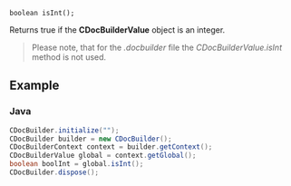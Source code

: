 `boolean isInt();`

Returns true if the **CDocBuilderValue** object is an integer.

> Please note, that for the *.docbuilder* file the *CDocBuilderValue.isInt* method is not used.

## Example

### Java

``` java
CDocBuilder.initialize("");
CDocBuilder builder = new CDocBuilder();
CDocBuilderContext context = builder.getContext();
CDocBuilderValue global = context.getGlobal();
boolean boolInt = global.isInt();
CDocBuilder.dispose();
```
